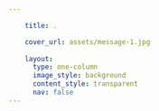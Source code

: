 ```yaml
---

    title: .

    cover_url: assets/message-1.jpg
        
    layout:
      type: one-column
      image_style: background
      content_style: transparent
      nav: false
---
```

